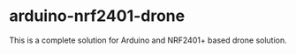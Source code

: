 # arduino-nrf2401-drone
This is a complete solution for Arduino and NRF2401+ based drone solution. 
